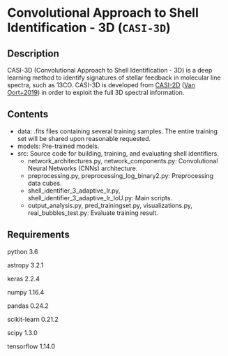 # Convolutional Approach to Shell Identification - 3D (`CASI-3D`)


## Description
CASI-3D (Convolutional Approach to Shell Identification - 3D) is a deep learning method to identify signatures of stellar feedback in molecular line spectra, such as 13CO. CASI-3D is developed from [CASI-2D](https://casi-project.gitlab.io/casi-2d) ([Van Oort+2019](https://iopscience.iop.org/article/10.3847/1538-4357/ab275e/meta)) in order to exploit the full 3D spectral information. 

## Contents
 * data: .fits files containing several training samples. The entire training set will be shared upon reasonable requested.
 * models: Pre-trained models.
 * src: Source code for building, training, and evaluating shell identifiers.
    * network_architectures.py, network_components.py: Convolutional Neural Networks (CNNs) architecture.
    * preprocessing.py, preprocessing_log_binary2.py: Preprocessing data cubes. 
    * shell_identifier_3_adaptive_lr.py, shell_identifier_3_adaptive_lr_IoU.py: Main scripts.
    * output_analysis.py, pred_trainingset.py, visualizations.py, real_bubbles_test.py: Evaluate training result.

## Requirements
python 3.6

astropy 3.2.1

keras 2.2.4

numpy 1.16.4

pandas 0.24.2

scikit-learn 0.21.2

scipy 1.3.0

tensorflow 1.14.0











